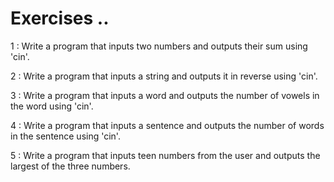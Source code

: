 # Exercises ..

1 : Write a program that inputs two numbers and outputs their sum using 'cin'.

2 : Write a program that inputs a string and outputs it in reverse using 'cin'.

3 : Write a program that inputs a word and outputs the number of vowels in the word using 'cin'.

4 : Write a program that inputs a sentence and outputs the number of words in the sentence using 'cin'.

5 : Write a program that inputs teen numbers from the user and outputs the largest of the three numbers.
